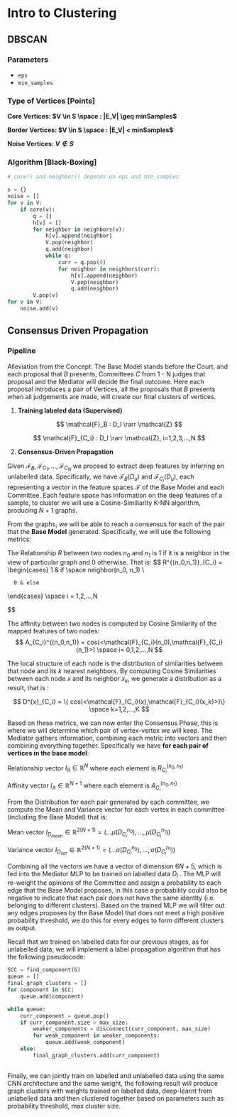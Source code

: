 # Intro to Clustering

## DBSCAN

### Parameters

- `eps`
- `min_samples`

### Type of Vertices [Points]

**Core Vertices: $V \in S \space : |E_V| \geq minSamples$**

**Border Vertices: $V \in S \space : |E_V| < minSamples$**

**Noise Vertices: $V \notin S$**

### Algorithm [Black-Boxing]

```python
# core() and neighbor() depends on eps and min_samples

s = {}
noise = []
for v in V: 
	if core(v): 
		q = []
		h[v] = []
		for neighbor in neighbors(v): 
			h[v].append(neighbor) 
			V.pop(neighbor) 
			q.add(neighbor) 
			while q: 
				curr = q.pop(0) 
				for neighbor in neighbors(curr):
					h[v].append(neighbor) 
					V.pop(neighbor)
					q.add(neighbor) 
		V.pop(v) 
for v in V: 
	noise.add(v) 
```

## Consensus Driven Propagation

### Pipeline

Alleviation from the Concept: The Base Model stands before the Court, and each proposal that $B$ presents, Committees $C$ from 1 - N  judges that proposal and the Mediator will decide the final outcome. Here each proposal introduces a pair of Vertices, all the proposals that $B$ presents when all judgements are made, will create our final clusters of vertices.

1) **Training labeled data (Supervised)**

$$
\mathcal{F}_B : D_l \rarr \mathcal{Z}
$$

$$
\mathcal{F}_{C_i} : D_l \rarr \mathcal{Z}, i=1,2,3,...,N
$$

2) **Consensus-Driven Propagation**

Given $\mathcal{F}_B, \mathcal{F}_{C_1},..., \mathcal{F}_{C_N}$ we proceed to extract deep features by inferring on unlabelled data. Specifically, we have $\mathcal{F}_{B}(D_u)$ and $\mathcal{F}_{C_i}(D_u)$, each representing a vector in the feature spaces  $\mathcal{F}$ of the Base Model and each Committee. Each feature space has information on the deep features of a sample, to cluster we will use a Cosine-Similiarity K-NN algorithm, producing $N+1$ graphs. 

From the graphs, we will be able to reach a consensus for each of the pair that the **Base Model** generated. Specifically, we will use the following metrics: 


The Relationship $R$ between two nodes $n_0$ and $n_1$ is $1$ if it is a neighbor in the view of particular graph and $0$ otherwise. That is: 
$$
R^{(n_0,n_1)}_{C_i} = \begin{cases} 
      1 & if \space neighbor(n_0, n_1) \\
      
      0 & else
   \end{cases} \space i = 1,2,...,N

$$

The affinity between two nodes is computed by Cosine Similarity of the mapped features of two nodes: 
$$
A_{C_i}^{(n_0,n_1)} = cos(<\mathcal{F}_{C_i}(n_0),\mathcal{F}_{C_i}(n_1)>) \space i= 0,1,2,...,N
$$

The local structure of each node is the distribution of similarities between that node and its $k$ nearest neighbors. By computing Cosine Similarities between each node $x$ and its neighbor $x_k$, we generate a distribution as a result, that is : 

$$
D^{x}_{C_i} = \{  cos(<\mathcal{F}_{C_i}(x),\mathcal{F}_{C_i}(x_k)>)\} \space k=1,2,...,K
$$

Based on these metrics, we can now enter the Consensus Phase, this is where we will determine which pair of vertex-vertex we will keep. The Mediator gathers information, combining each metric into vectors and then combining everything together. Specifically we have **for each pair of vertices in the base model**: 

Relationship vector $I_R \in \mathbb{R}^N$ where each element is $R^{(n_0,n_1)}_{C_i}$ 

Affinity vector $I_A \in \mathbb{R}^{N+1}$ where each element is $A_{C_i}^{(n_0,n_1)}$ 

From the Distribution for each pair generated by each committee, we compute the Mean and Variance vector for each vertex in each committee (including the Base Model) that is: 

Mean vector $I_{D_{mean}} \in \mathbb{R}^{2(N+1)} = (...\mu(D^{n_0}_{C_i}),...,\mu(D^{n_1}_{C_i}))$

Variance vector $I_{D_{var}} \in \mathbb{R}^{2(N+1)} = (...\sigma(D^{n_0}_{C_i}),...,\sigma(D^{n_1}_{C_i}))$

Combining all the vectors we have a vector of dimension $6N +5$, which is fed into the Mediator MLP to be trained on labelled data $D_l$ . The MLP will re-weight the opinions of the Committee and assign a probability to each edge that the Base Model proposes, in this case a probability could also be negative to indicate that each pair does not have the same identity (i.e. belonging to different clusters). Based on the trained MLP we will filter out any edges proposes by the Base Model that does not meet a high positive probability threshold, we do this for every edges to form different clusters as output. 

Recall that we trained on labelled data for our previous stages, as for unlabelled data, we will implement a label propagation algorithm that has the following pseudocode: 

```python
SCC = find_component(G) 
queue = []
final_graph_clusters = []
for component in SCC: 
	queue.add(component)

while queue: 
	curr_component = queue.pop()
	if curr_component.size > max_size: 
		weaker_components = disconnect(curr_component, max_size) 
		for weak_component in weaker_components: 
			queue.add(weak_component)
	else:
		final_graph_clusters.add(curr_component) 
		
```

Finally, we can jointly train on labelled and unlabelled data using the same CNN architecture and the same weight, the following result will produce graph clusters with weights trained on labelled data, deep-learnt from unlabelled data and then clustered together based on parameters such as probability threshold, max cluster size. 
